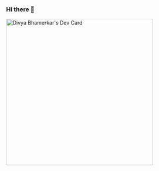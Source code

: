 ### Hi there 👋

<a href="https://app.daily.dev/riddhi1622"><img src="https://api.daily.dev/devcards/f4da390faedd4e5d8394371b3ec542fb.png?r=l2y" width="400" alt="Divya Bhamerkar's Dev Card"/></a>
